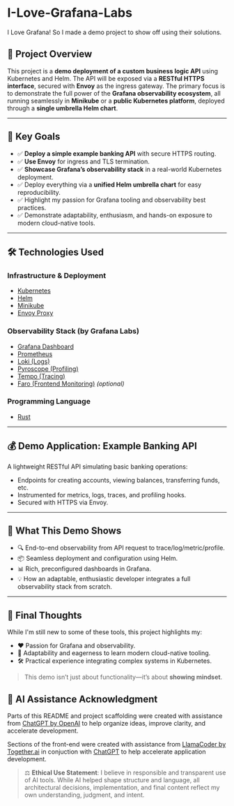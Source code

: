 # I-Love-Grafana-Labs
I Love Grafana! So I made a demo project to show off using their solutions.
## 🎯 Project Overview

This project is a **demo deployment of a custom business logic API** using Kubernetes and Helm. The API will be exposed via a **RESTful HTTPS interface**, secured with **Envoy** as the ingress gateway. The primary focus is to demonstrate the full power of the **Grafana observability ecosystem**, all running seamlessly in **Minikube** or a **public Kubernetes platform**, deployed through a **single umbrella Helm chart**.

---

## 🧠 Key Goals

- ✅ **Deploy a simple example banking API** with secure HTTPS routing.
- ✅ **Use Envoy** for ingress and TLS termination.
- ✅ **Showcase Grafana’s observability stack** in a real-world Kubernetes deployment.
- ✅ Deploy everything via a **unified Helm umbrella chart** for easy reproducibility.
- ✅ Highlight my passion for Grafana tooling and observability best practices.
- ✅ Demonstrate adaptability, enthusiasm, and hands-on exposure to modern cloud-native tools.

---

## 🛠️ Technologies Used

### Infrastructure & Deployment
- [Kubernetes](https://kubernetes.io/)
- [Helm](https://helm.sh/)
- [Minikube](https://minikube.sigs.k8s.io/docs/)
- [Envoy Proxy](https://www.envoyproxy.io/)

### Observability Stack (by Grafana Labs)
- [Grafana Dashboard](https://grafana.com/)
- [Prometheus](https://prometheus.io/)
- [Loki (Logs)](https://grafana.com/oss/loki/)
- [Pyroscope (Profiling)](https://grafana.com/oss/pyroscope/)
- [Tempo (Tracing)](https://grafana.com/oss/tempo/)
- [Faro (Frontend Monitoring)](https://grafana.com/oss/faro/) *(optional)*

### Programming Language
- [Rust](https://www.rust-lang.org/)

---

## 💰 Demo Application: Example Banking API

A lightweight RESTful API simulating basic banking operations:
- Endpoints for creating accounts, viewing balances, transferring funds, etc.
- Instrumented for metrics, logs, traces, and profiling hooks.
- Secured with HTTPS via Envoy.

---

## 🌈 What This Demo Shows

- 🔍 End-to-end observability from API request to trace/log/metric/profile.
- 📦 Seamless deployment and configuration using Helm.
- 📊 Rich, preconfigured dashboards in Grafana.
- 💡 How an adaptable, enthusiastic developer integrates a full observability stack from scratch.

---

## 💬 Final Thoughts

While I'm still new to some of these tools, this project highlights my:
- ❤️ Passion for Grafana and observability.
- 🔄 Adaptability and eagerness to learn modern cloud-native tooling.
- 🛠️ Practical experience integrating complex systems in Kubernetes.

> This demo isn’t just about functionality—it’s about **showing mindset**.

## 🤖 AI Assistance Acknowledgment

Parts of this README and project scaffolding were created with assistance from [ChatGPT by OpenAI](https://openai.com/chatgpt) to help organize ideas, improve clarity, and accelerate development.

Sections of the front-end were created with assistance from [LlamaCoder by Together.ai](https://llamacoder.together.ai/) in conjuction with [ChatGPT](https://openai.com/chatgpt) to help accelerate application development.

> ⚖️ **Ethical Use Statement**: I believe in responsible and transparent use of AI tools. While AI helped shape structure and language, all architectural decisions, implementation, and final content reflect my own understanding, judgment, and intent.

